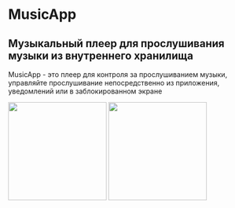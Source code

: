 # MusicApp
## Музыкальный плеер для прослушивания музыки из внутреннего хранилища

MusicApp - это плеер для контроля за прослушиванием музыки, управляйте прослушивание непосредственно из приложения, уведомлений или в заблокированном экране
<p float="left">
  <img src="https://github.com/Rym-bek/MusicApp/assets/91866986/e74d694d-5ada-488f-80d3-2144e602c3e2.png" width="200" />
  <img src="https://github.com/Rym-bek/MusicApp/assets/91866986/e9b5cecc-b2ca-4044-aef0-44ebfd7bbc61.png" width="200" />
</p>


